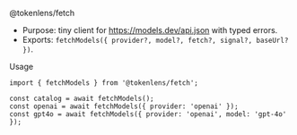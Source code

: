 @tokenlens/fetch

- Purpose: tiny client for https://models.dev/api.json with typed errors.
- Exports: `fetchModels({ provider?, model?, fetch?, signal?, baseUrl? })`.

Usage

```
import { fetchModels } from '@tokenlens/fetch';

const catalog = await fetchModels();
const openai = await fetchModels({ provider: 'openai' });
const gpt4o = await fetchModels({ provider: 'openai', model: 'gpt-4o' });
```

